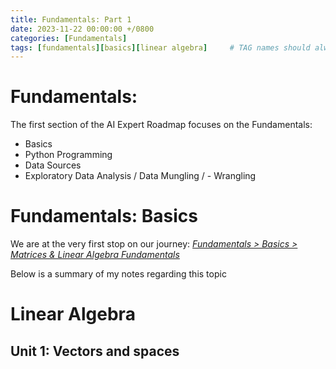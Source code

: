 ```yaml
---
title: Fundamentals: Part 1
date: 2023-11-22 00:00:00 +/0800
categories: [Fundamentals]
tags: [fundamentals][basics][linear algebra]     # TAG names should always be lowercase
---
```


# Fundamentals:
The first section of the AI Expert Roadmap focuses on the Fundamentals:
- Basics
- Python Programming
- Data Sources
- Exploratory Data Analysis / Data Mungling / - Wrangling


# Fundamentals: Basics
We are at the very first stop on our journey: [_Fundamentals > Basics > Matrices & Linear Algebra Fundamentals_](https://www.khanacademy.org/math/linear-algebra)

Below is a summary of my notes regarding this topic

# Linear Algebra
## Unit 1: Vectors and spaces



